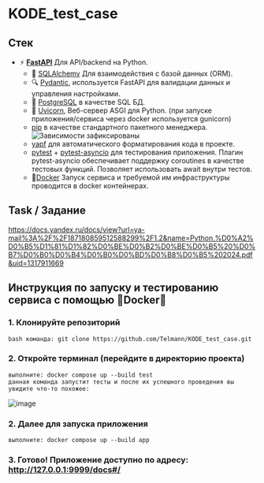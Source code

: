 # KODE_test_case

## Стек
- ⚡ [**FastAPI**](https://fastapi.tiangolo.com) Для API/backend на Python.
    - 🧰 [SQLAlchemy](https://www.sqlalchemy.org/) Для взаимодействия с базой данных (ORM).
    - 🔍 [Pydantic](https://docs.pydantic.dev), используется FastAPI для валидации данных и управления настройками.
    - 💾 [PostgreSQL](https://www.postgresql.org) в качестве SQL БД.
    - :unicorn: [Uvicorn](https://www.uvicorn.org/), Веб-сервер ASGI для Python. (при запуске приложения/сервиса через docker используется gunicorn)
    - [pip](https://pip.pypa.io/en/stable/) в качестве стандартного пакетного менеджера. ![Зависимости зафиксированы](https://img.shields.io/badge/зависимости_зафиксированы-using%20pip%20freeze-blue)
    - [yapf](https://github.com/google/yapf) для автоматического форматирования кода в проекте.
    - [pytest](https://docs.pytest.org/en/stable/) + [pytest-asyncio](https://pypi.org/project/pytest-asyncio/) для тестирования приложения. Плагин pytest-asyncio обеспечивает поддержку coroutines в качестве тестовых функций. Позволяет использовать await внутри тестов.
    - 🐋[Docker](https://www.docker.com/) Запуск сервиса и требуемой им инфраструктуры проводится в docker контейнерах.
## Task / Задание
https://docs.yandex.ru/docs/view?url=ya-mail%3A%2F%2F187180859512588299%2F1.2&name=Python.%D0%A2%D0%B5%D1%81%D1%82%D0%BE%D0%B2%D0%BE%D0%B5%20%D0%B7%D0%B0%D0%B4%D0%B0%D0%BD%D0%B8%D0%B5%202024.pdf&uid=1317911669 
## Инструкция по запуску и тестированию сервиса с помощью 🐋Docker🐋
### 1.  Клонируйте репозиторий
    bash команда: git clone https://github.com/Telmann/KODE_test_case.git
### 2.  Откройте терминал (перейдите в директорию проекта)
    выполните: docker compose up --build test
    данная команда запустит тесты и после их успешного проведения вы увидите что-то похожее:
  ![image](https://github.com/user-attachments/assets/5317c19c-077f-4704-ad81-fe7ff2a06f94)
### 2.  Далее для запуска приложения
    выполните: docker compose up --build app
### 3. Готово! Приложение доступно по адресу: http://127.0.0.1:9999/docs#/
